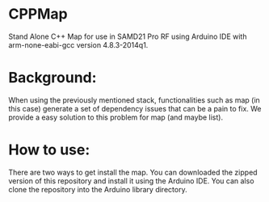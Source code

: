 # CPPMap
Stand Alone C++ Map for use in SAMD21 Pro RF using Arduino IDE with arm-none-eabi-gcc version 4.8.3-2014q1.

# Background:
When using the previously mentioned stack, functionalities such as map (in this case) generate a set of dependency issues that can be a pain to fix. We provide a easy solution to this problem for map (and maybe list).

# How to use:
There are two ways to get install the map. You can downloaded the zipped version of this repository and install it using the Arduino IDE. You can also clone the repository into the Arduino library directory. 
